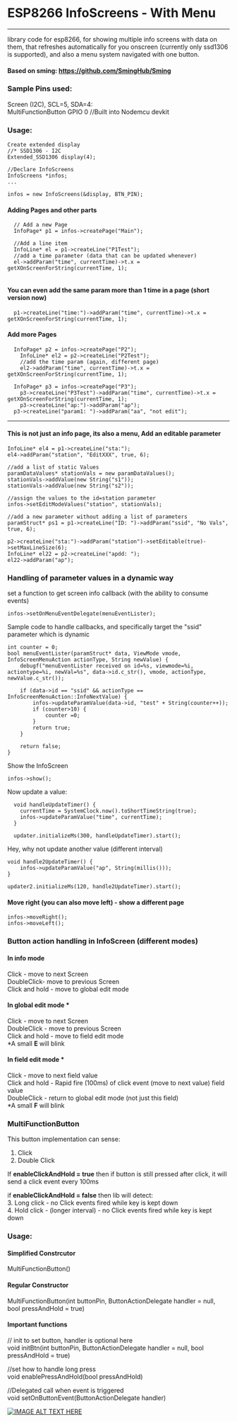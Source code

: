 # ESP8266 InfoScreens - With Menu
------

library code for esp8266, for showing multiple info screens with data on them, that refreshes automatically for you onscreen (currently only ssd1306 is supported), and also a menu system navigated with one button.

#### Based on sming: https://github.com/SmingHub/Sming

### Sample Pins used:

Screen (I2C), SCL=5, SDA=4: </br>
MultiFunctionButton GPIO 0 //Built into Nodemcu devkit

### Usage:

```
Create extended display
//* SSD1306 - I2C
Extended_SSD1306 display(4);

//Declare InfoScreens
InfoScreens *infos;
...

infos = new InfoScreens(&display, BTN_PIN);
```

#### Adding Pages and other parts
```
  // Add a new Page
  InfoPage* p1 = infos->createPage("Main");

  //Add a line item
  InfoLine* el = p1->createLine("P1Test");
  //add a time parameter (data that can be updated whenever)
  el->addParam("time", currentTime)->t.x = getXOnScreenForString(currentTime, 1);


```

#### You can even add the same param more than 1 time in a page (short version now)
```
  p1->createLine("time:")->addParam("time", currentTime)->t.x = getXOnScreenForString(currentTime, 1);
```

#### Add more Pages
```
  InfoPage* p2 = infos->createPage("P2");
	InfoLine* el2 = p2->createLine("P2Test");
	//add the time param (again, different page)
	el2->addParam("time", currentTime)->t.x = getXOnScreenForString(currentTime, 1);

  InfoPage* p3 = infos->createPage("P3");
	p3->createLine("P3Test")->addParam("time", currentTime)->t.x = getXOnScreenForString(currentTime, 1);
	p3->createLine("ap:")->addParam("ap");
  p3->createLine("param1: ")->addParam("aa", "not edit");

```
---
#### This is not just an info page, its also a menu, Add an editable parameter

```
InfoLine* el4 = p1->createLine("sta:");
el4->addParam("station", "EditXXX", true, 6);

//add a list of static Values
paramDataValues* stationVals = new paramDataValues();
stationVals->addValue(new String("s1"));
stationVals->addValue(new String("s2"));

//assign the values to the id=station parameter
infos->setEditModeValues("station", stationVals);

//add a new parameter without adding a list of parameters
paramStruct* ps1 = p1->createLine("ID: ")->addParam("ssid", "No Vals", true, 6);

p2->createLine("sta:")->addParam("station")->setEditable(true)->setMaxLineSize(6);
InfoLine* el22 = p2->createLine("apdd: ");
el22->addParam("ap");

```
### Handling of parameter values in a dynamic way
set a function to get screen info callback (with the ability to consume events)
```
infos->setOnMenuEventDelegate(menuEventLister);

```
Sample code to handle callbacks, and specifically target the "ssid" parameter which is dynamic
```
int counter = 0;
bool menuEventLister(paramStruct* data, ViewMode vmode, InfoScreenMenuAction actionType, String newValue) {
	debugf("menuEventLister received on id=%s, viewmode=%i, actiontype=%i, newVal=%s", data->id.c_str(), vmode, actionType, newValue.c_str());

	if (data->id == "ssid" && actionType == InfoScreenMenuAction::InfoNextValue) {
		infos->updateParamValue(data->id, "test" + String(counter++));
		if (counter>10) {
			counter =0;
		}
		return true;
	}

	return false;
}

```
Show the InfoScreen

```
infos->show();
```
Now update a value:
```
  void handleUpdateTimer() {
  	currentTime = SystemClock.now().toShortTimeString(true);
  	infos->updateParamValue("time", currentTime);
  }

  updater.initializeMs(300, handleUpdateTimer).start();

```
Hey, why not update another value (different interval)
```
void handle2UpdateTimer() {
	infos->updateParamValue("ap", String(millis()));
}

updater2.initializeMs(120, handle2UpdateTimer).start();

```

#### Move right (you can also move left) - show a different page
```
infos->moveRight();
infos->moveLeft();
```

### Button action handling in InfoScreen (different modes)

#### In info mode
Click - move to next Screen </br>
DoubleClick- move to previous Screen</br>
Click and hold - move to global edit mode </br>

#### In global edit mode *
Click - move to next Screen </br>
DoubleClick - move to previous Screen </br>
Click and hold - move to field edit mode </br>
\*A small **E** will blink
#### In field edit mode *
Click - move to next field value </br>
Click and hold - Rapid fire (100ms) of click event (move to next value) field value </br>
DoubleClick - return to global edit mode (not just this field) </br>
\*A small **F** will blink
</br>
### MultiFunctionButton
This button implementation can sense:

1. Click
2. Double Click

If **enableClickAndHold = true** then if button is still pressed after click, it will send a
click event every 100ms

if **enableClickAndHold = false** then lib will detect: </br>
3. Long click - no Click events fired while key is kept down </br>
4. Hold click - (longer interval) - no Click events fired while key is kept down

### Usage:
#### Simplified Constrcutor</br>
MultiFunctionButton() </br>

#### Regular Constructor
MultiFunctionButton(int buttonPin, ButtonActionDelegate handler = null, bool pressAndHold = true)</br>

#### Important functions

// init to set button, handler is optional here </br>
void initBtn(int buttonPin, ButtonActionDelegate handler = null, bool pressAndHold = true)

//set how to handle long press  </br>
void enablePressAndHold(bool pressAndHold)

//Delegated call when event is triggered </br>
void setOnButtonEvent(ButtonActionDelegate handler)

[![IMAGE ALT TEXT HERE](http://img.youtube.com/vi/Kv1fsxQzNcM/0.jpg)](https://www.youtube.com/watch?v=Kv1fsxQzNcMo)
